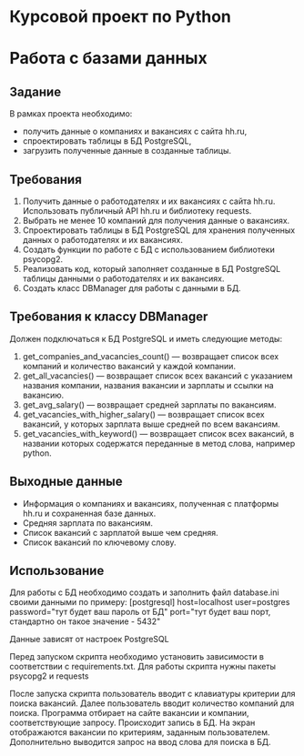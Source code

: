 # Курсовой проект по Python

# Работа с базами данных

## Задание

В рамках проекта необходимо:

- получить данные о компаниях и вакансиях с сайта hh.ru,
- спроектировать таблицы в БД PostgreSQL,
- загрузить полученные данные в созданные таблицы.

## Требования

1. Получить данные о работодателях и их вакансиях с сайта hh.ru. Использовать публичный API hh.ru и библиотеку
   requests.
2. Выбрать не менее 10 компаний для получения данные о вакансиях.
3. Спроектировать таблицы в БД PostgreSQL для хранения полученных данных о работодателях и их вакансиях.
4. Создать функции по работе с БД с использованием библиотеки psycopg2.
5. Реализовать код, который заполняет созданные в БД PostgreSQL таблицы данными о работодателях и их вакансиях.
6. Создать класс DBManager для работы с данными в БД.

## Требования к классу DBManager

Должен подключаться к БД PostgreSQL и иметь следующие методы:

1. get_companies_and_vacancies_count() — возвращает список всех компаний и количество вакансий у каждой компании.
2. get_all_vacancies() — возвращает список всех вакансий с указанием названия компании, названия вакансии и зарплаты и
   ссылки на вакансию.
3. get_avg_salary() — возвращает средней зарплаты по вакансиям.
4. get_vacancies_with_higher_salary() — возвращает список всех вакансий, у которых зарплата выше средней по всем
   вакансиям.
5. get_vacancies_with_keyword() — возвращает список всех вакансий, в названии которых содержатся переданные в метод
   слова, например python.

## Выходные данные

- Информация о компаниях и вакансиях, полученная с платформы hh.ru и сохраненная базе данных.
- Средняя зарплата по вакансиям.
- Список вакансий с зарплатой выше чем средняя.
- Список вакансий по ключевому слову.

## Использование

Для работы с БД необходимо создать и заполнить файл database.ini своими данными по примеру:
[postgresql]
host=localhost
user=postgres
password="тут будет ваш пароль от БД"
port="тут будет ваш порт, стандартно он такое значение - 5432"

Данные зависят от настроек PostgreSQL

Перед запуском скрипта необходимо установить зависимости в соответствии с requirements.txt.
Для работы скрипта нужны пакеты psycopg2 и requests

После запуска скрипта пользователь вводит с клавиатуры критерии для поиска вакансий.
Далее пользователь вводит количество компаний для поиска.
Программа отбирает на сайте вакансии и компании, соответствующие запросу.
Происходит запись в БД.
На экран отображаются вакансии по критериям, заданным пользователем.
Дополнительно выводится запрос на ввод слова для поиска в БД.

